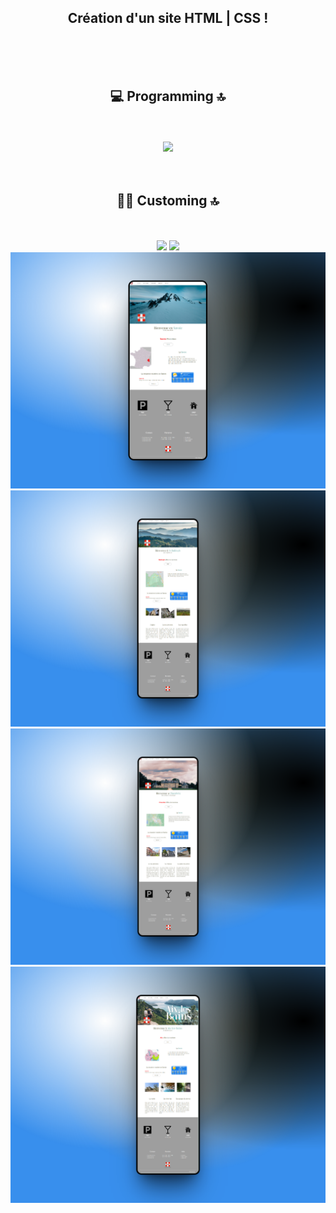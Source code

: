 <div align="center">
        <h2> Création d'un site HTML | CSS ! </h2>
</div><br>

<div align="center"><br><br>
        <h2>💻 Programming 🔝</h2><br><br>
        
<img src="https://img.shields.io/badge/HTML5-E34F26?style=for-the-badge&logo=html5&logoColor=white" />
</div>

<div align="center"><br><br>
        <h2>👨‍🎨 Customing 🔝</h2><br><br>
        
<img src="https://img.shields.io/badge/Bootstrap-563D7C?style=for-the-badge&logo=bootstrap&logoColor=white" />
<img src="https://img.shields.io/badge/CSS3-1572B6?style=for-the-badge&logo=css3&logoColor=white" />
</div>



<div align="center">
        <img src="img/642shots_so.png">
        <img src="img/287shots_so.png">
        <img src="img/30shots_so.png">
        <img src="img/743shots_so.png">
</div><br><br>


<div align="center">
</div><br><br>




